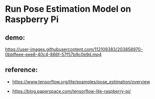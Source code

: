 # Run Pose Estimation Model on Raspberry Pi

## demo:

https://user-images.githubusercontent.com/112109383/203858970-0bbffeee-eee8-40c4-866f-57f57b9c0e9d.mp4

## reference:

* https://www.tensorflow.org/lite/examples/pose_estimation/overview

* https://blog.paperspace.com/tensorflow-lite-raspberry-pi/
